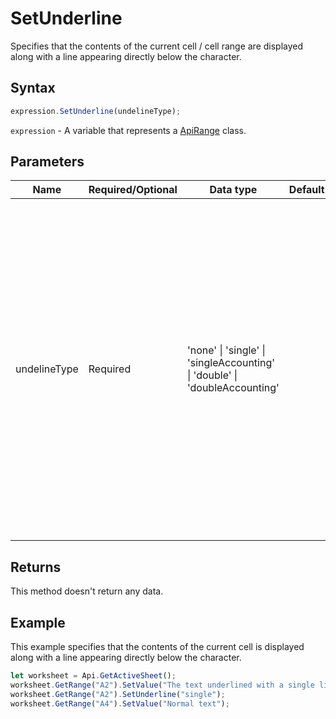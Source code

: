 # SetUnderline

Specifies that the contents of the current cell / cell range are displayed along with a line appearing directly below the character.

## Syntax

```javascript
expression.SetUnderline(undelineType);
```

`expression` - A variable that represents a [ApiRange](../ApiRange.md) class.

## Parameters

| **Name** | **Required/Optional** | **Data type** | **Default** | **Description** |
| ------------- | ------------- | ------------- | ------------- | ------------- |
| undelineType | Required | 'none' \| 'single' \| 'singleAccounting' \| 'double' \| 'doubleAccounting' |  | Specifies the type of the line displayed under the characters. The following values are available: **"none"** - for no underlining; **"single"** - for a single line underlining the cell contents; **"singleAccounting"** - for a single line underlining the cell contents but not protruding beyond the cell borders; **"double"** - for a double line underlining the cell contents; **"doubleAccounting"** - for a double line underlining the cell contents but not protruding beyond the cell borders. |

## Returns

This method doesn't return any data.

## Example

This example specifies that the contents of the current cell is displayed along with a line appearing directly below the character.

```javascript editor-xlsx
let worksheet = Api.GetActiveSheet();
worksheet.GetRange("A2").SetValue("The text underlined with a single line");
worksheet.GetRange("A2").SetUnderline("single");
worksheet.GetRange("A4").SetValue("Normal text");
```
